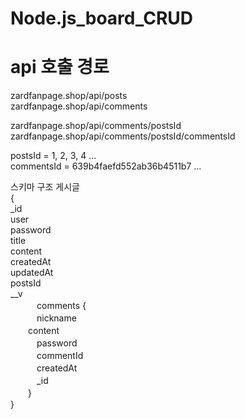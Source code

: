 # Node.js_board_CRUD
# api 호출 경로
zardfanpage.shop/api/posts  
zardfanpage.shop/api/comments


zardfanpage.shop/api/comments/postsId  
zardfanpage.shop/api/comments/postsId/commentsId


postsId = 1, 2, 3, 4 ...  
commentsId = 639b4faefd552ab36b4511b7 ... 
 
 
 
 
 스키마 구조
 게시글  
 {  
 _id  
 user  
 password  
 title  
 content  
 createdAt  
 updatedAt  
 postsId  
 __v  
 　　　comments {  
 　　　nickname  
   　　content  
　　　password  
　　　commentId  
　　　createdAt  
　　　_id  
  　　}  
 }  
